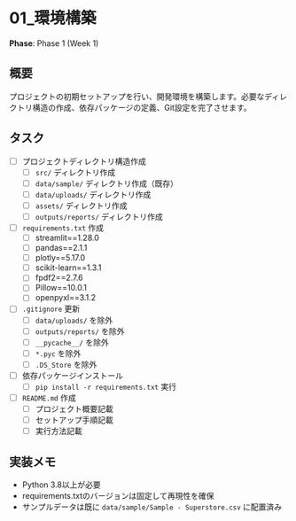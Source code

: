 # 01_環境構築

**Phase**: Phase 1 (Week 1)

## 概要
プロジェクトの初期セットアップを行い、開発環境を構築します。必要なディレクトリ構造の作成、依存パッケージの定義、Git設定を完了させます。

## タスク
- [ ] プロジェクトディレクトリ構造作成
  - [ ] `src/` ディレクトリ作成
  - [ ] `data/sample/` ディレクトリ作成（既存）
  - [ ] `data/uploads/` ディレクトリ作成
  - [ ] `assets/` ディレクトリ作成
  - [ ] `outputs/reports/` ディレクトリ作成
- [ ] `requirements.txt` 作成
  - [ ] streamlit==1.28.0
  - [ ] pandas==2.1.1
  - [ ] plotly==5.17.0
  - [ ] scikit-learn==1.3.1
  - [ ] fpdf2==2.7.6
  - [ ] Pillow==10.0.1
  - [ ] openpyxl==3.1.2
- [ ] `.gitignore` 更新
  - [ ] `data/uploads/` を除外
  - [ ] `outputs/reports/` を除外
  - [ ] `__pycache__/` を除外
  - [ ] `*.pyc` を除外
  - [ ] `.DS_Store` を除外
- [ ] 依存パッケージインストール
  - [ ] `pip install -r requirements.txt` 実行
- [ ] `README.md` 作成
  - [ ] プロジェクト概要記載
  - [ ] セットアップ手順記載
  - [ ] 実行方法記載

## 実装メモ
- Python 3.8以上が必要
- requirements.txtのバージョンは固定して再現性を確保
- サンプルデータは既に `data/sample/Sample - Superstore.csv` に配置済み
